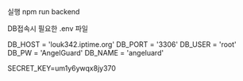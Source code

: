 실행
npm run backend

DB접속시 필요한 
.env 파일

DB_HOST = 'louk342.iptime.org'
DB_PORT = '3306'
DB_USER = 'root'
DB_PW = 'AngelGuard'
DB_NAME = 'angeluard'

SECRET_KEY=um1y6ywqx8jy370

